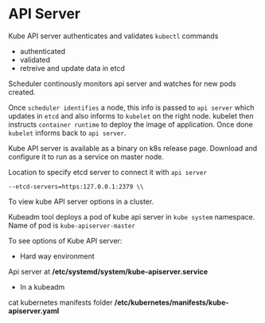 # API Server
Kube API server authenticates and validates `kubectl` commands
+ authenticated
+ validated
+ retreive and update data in etcd


Scheduler continously monitors api server and watches for new pods created.

Once `scheduler identifies` a node, this info is passed to `api server` which updates in `etcd` and also informs to `kubelet` on the right node. kubelet then instructs `container runtime` to deploy the image of application. Once done `kubelet` informs back to `api server`.

Kube API server is available as a binary on k8s release page. Download and configure it to run as a service on master node.

Location to specify etcd server to connect it with `api server`
```
--etcd-servers=https:127.0.0.1:2379 \\
```

To view kube API server options in a cluster. 

Kubeadm tool deploys a pod of kube api server in `kube system` namespace. Name of pod is `kube-apiserver-master`

To see options of Kube API server:
+ Hard way environment

 Api server at **/etc/systemd/system/kube-apiserver.service**

+ In a kubeadm

cat kubernetes manifests folder **/etc/kubernetes/manifests/kube-apiserver.yaml**

